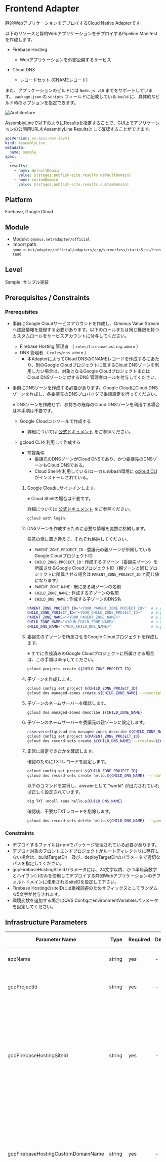 # Frontend Adapter

静的WebアプリケーションをデプロイするCloud Native Adapterです。

以下のリソースと静的WebアプリケーションをデプロイするPipeline Manifestを作成します。

* Firebase Hosting
    * Webアプリケーションを外部公開するサービス

* Cloud DNS
    * レコードセット (CNAMEレコード)

また、アプリケーションのビルドには `Node.js v18` までをサポートしています。
`package.json` の `scripts` フィールドに記載している `build` に、具体的なビルド時のオプションを指定できます。

![Architecture](images/image.png)

AssemblyLineで以下のようにResultsを指定することで、GUI上でアプリケーションの公開用URLをAssemblyLine Resultsとして確認することができます。

```yaml
apiVersion: vs.axis-dev.io/v1
kind: AssemblyLine
metadata:
  name: sample
spec:
  …
  results:
    - name: defaultDomain
      value: $(stages.publish-site.results.defaultDomain)
    - name: customDomain
      value: $(stages.publish-site.results.customDomain)
```

## Platform

Firebase, Google Cloud

## Module

* Module: `qmonus.net/adapter/official`
* Import path: `qmonus.net/adapter/official/adapters/gcp/serverless/staticSite/frontend`

## Level

Sample: サンプル実装

## Prerequisites / Constraints

### Prerequisites

* 事前にGoogle Cloudサービスアカウントを作成し、Qmonus Value Streamへ認証情報を登録する必要があります。以下のロールまたは同じ権限を持つカスタムロールをサービスアカウントに付与してください。
    * Firebase Hosting 管理者 （ `roles/firebasehosting.admin` ）
    * DNS 管理者 （ `roles/dns.admin` ）
        * 本AdapterによってCloud DNSのCNAMEレコードを作成するにあたり、別のGoogle Cloudプロジェクトに属するCloud DNSゾーンを利用したい場合は、対象となるGoogle CloudプロジェクトまたはCloud DNSゾーンに対するDNS 管理者ロールを付与してください。

* 事前にDNSゾーンを作成する必要があります。Google CloudにCloud DNSゾーンを作成し、各委譲元のDNSプロバイダで委譲設定を行ってください。

    ※ DNSゾーンを作成せず、お持ちの既存のCloud DNSゾーンを利用する場合は本手順は不要です。

    * Google Cloudコンソールで作成する

        * 詳細については [公式ドキュメント](https://cloud.google.com/dns/docs/zones?hl=ja#create-pub-zone) をご参照ください。

    * gcloud CLIを利用して作成する

        * 前提条件
            * 委譲元のDNSゾーンがCloud DNSであり、かつ委譲先のDNSゾーンもCloud DNSである。
            * Cloud Shellを利用している/ローカルのbash環境に [gcloud CLI](https://cloud.google.com/sdk/gcloud?hl=ja) がインストールされている。

        1. Google Cloudにサインインします。

            ※ Cloud Shellの場合は不要です。

            詳細については [公式ドキュメント](https://cloud.google.com/sdk/docs/authorizing?hl=ja#user-account) をご参照ください。

            ```bash
            gcloud auth login
            ```

        1. DNSゾーンを作成するために必要な情報を変数に格納します。

            任意の値に置き換えて、それぞれ格納してください。

            * `PARENT_ZONE_PROJECT_ID` : 委譲元の親ゾーンが所属しているGoogle CloudプロジェクトID
            * `CHILD_ZONE_PROJECT_ID` : 作成する子ゾーン（委譲先ゾーン）を所属させるGoogle CloudプロジェクトID（親ゾーンと同じプロジェクトに所属させる場合は `PARENT_ZONE_PROJECT_ID` と同じ値になります）
            * `PARENT_ZONE_NAME` : 既にある親ゾーンの名前
            * `CHILD_ZONE_NAME` : 作成する子ゾーンの名前
            * `CHILD_DNS_NAME` : 作成する子ゾーンのDNS名

            ```bash
            PARENT_ZONE_PROJECT_ID="<YOUR_PARENT_ZONE_PROJECT_ID>"  # e.g. "my-parent-zone-project"
            CHILD_ZONE_PROJECT_ID="<YOUR_CHILD_ZONE_PROJECT_ID>"    # e.g. "my-child-zone-project"
            PARENT_ZONE_NAME="<YOUR_PARENT_ZONE_NAME>"              # e.g. "my-parent-zone"
            CHILD_ZONE_NAME="<YOUR_CHILD_ZONE_NAME>"                # e.g. "my-child-zone"
            CHILD_DNS_NAME="<YOUR_CHILD_DNS_NAME>"                  # e.g. "myapp.example.com."
            ```

        1. 委譲先の子ゾーンを所属させるGoogle Cloudプロジェクトを作成します。

            ※ すでに作成済みのGoogle Cloudプロジェクトに所属させる場合は、この手順はSkipしてください。

            ```bash
            gcloud projects create ${CHILD_ZONE_PROJECT_ID}
            ```

        1. 子ゾーンを作成します。

            ```bash
            gcloud config set project ${CHILD_ZONE_PROJECT_ID}
            gcloud dns managed-zones create ${CHILD_ZONE_NAME} --description="" --dns-name=${CHILD_DNS_NAME} --visibility="public" --dnssec-state="off"
            ```

        1.  子ゾーンのネームサーバーを確認します。

            ```bash
            gcloud dns managed-zones describe ${CHILD_ZONE_NAME}
            ```

        1. 子ゾーンのネームサーバーを委譲元の親ゾーンに設定します。

            ```bash
            nsservers=$(gcloud dns managed-zones describe ${CHILD_ZONE_NAME} --format="value(nameServers)[delimiter=',']")
            gcloud config set project ${PARENT_ZONE_PROJECT_ID}
            gcloud dns record-sets create ${CHILD_DNS_NAME} --rrdatas=${nsservers} --type=NS --ttl=3600 --zone=${PARENT_ZONE_NAME}
            ```

        1. 正常に設定できたかを確認します。

            確認のためにTXTレコードを設定します。

            ```bash
            gcloud config set project ${CHILD_ZONE_PROJECT_ID}
            gcloud dns record-sets create hello.${CHILD_DNS_NAME} --rrdatas=world --type=TXT --zone=${CHILD_ZONE_NAME}
            ```

            以下のコマンドを実行し、answerとして "world" が出力されていれば正しく設定されています。

            ```bash
            dig TXT +noall +ans hello.${CHILD_DNS_NAME}
            ```

            確認後、不要なTXTレコードを削除します。

            ```bash
            gcloud dns record-sets delete hello.${CHILD_DNS_NAME} --type=TXT --zone=${CHILD_ZONE_NAME}
            ```

### Constraints

* デプロイするファイルはnpmでパッケージ管理されている必要があります。
* デプロイ対象のフロントエンドプロジェクトがルートディレクトリに存在しない場合は、buildTargetDir　及び、deployTargetDirのパラメータで適切なパスを指定してください。
* gcpFirebaseHostingSiteIdパラメータには、24文字以内、かつ半角英数字とハイフン(-)のみを使用してデプロイする静的Webアプリケーションのデフォルトドメインに使用されるsiteIDを設定して下さい。
* Firebase HostingのsiteIDには重複回避のためサフィックスとしてランダムな5文字が付与されます。
* 環境変数を追加する場合はQVS ConfigにenvironmentVariablesパラメータを設定してください。

## Infrastructure Parameters

| Parameter Name | Type | Required | Default | Description | Example | Auto Binding |
| --- | --- | --- | --- | --- | --- | --- |
| appName | string | yes | - | デプロイするアプリケーション名 | myapp | yes |
| gcpProjectId | string | yes | - | 事前に用意したGoogle CloudプロジェクトID | sample-gcp-project | yes |
| gcpFirebaseHostingSiteId | string | yes | - | デプロイする静的Webアプリケーションのデフォルトドメインに使用されるサイトID。24文字以内、かつ半角英数字とハイフン(-)のみを使用してください。 | myapp-site-id | no |
| gcpFirebaseHostingCustomDomainName | string | yes | - | デプロイする静的WebアプリケーションのカスタムドメインのFQDN。末尾のルート（ `.` ）まで含めて指定してください。 | foo.example.com. | no |
| dnsZoneProjectId | string | yes | - | 事前に用意したCloud DNSゾーンが所属するGoogle CloudプロジェクトID | sample-dns-zone-project | no |
| dnsZoneName | string | yes | - | 事前に用意したDNSゾーン名 | sample-dns-zone | no |
| environmentVariables | object | no | - | アプリケーションに渡される環境変数名と値のペア | ENV: prod | no |

## CI/CD Parameters

### Adapter Options

| Parameter Name | Type   | Required | Default | Description                                                                                                      | Example |
|----------------|--------|----------|---------|------------------------------------------------------------------------------------------------------------------|---------|
| repositoryKind | string | no       | ""      | ソースコードの管理に使用しているGitリポジトリの種類を指定してください。サポートしているのは、github, gitlab, bitbucket, backlog で、何も指定されない場合はgithub用の設定になります。 | gitlab  |
| useSshKey      | bool   | no       | false   | trueを指定するとリポジトリをクローンするための認証にSSH Keyを使用するように設定できます。                                                               | true    |

### Parameters

| Parameter Name              | Type   | Required | Default | Description                                      | Example                                              | Auto Binding |
|-----------------------------|--------|----------|---------|--------------------------------------------------|------------------------------------------------------|--------------|
| gitCloneUrl                 | string | yes      | -       | GitリポジトリサービスのURL                                 | https://github.com/${organization}/${repository} | yes          |
| gitRevision                 | string | yes      | -       | Gitのリビジョン                                        |                                                      | no           |
| gitRepositoryDeleteExisting | bool   | no       | true    | trueの場合、Git Checkoutする時に指定先のディレクトリが存在している場合に削除する |                                                      | no           |
| gitCheckoutSubDirectory     | string | no       | ""      | GitのCheckout作業をするパス名                             |                                                      | no           |
| gitTokenSecretName          | string | yes      | -       | Gitのアクセストークンを保管しているSecret名                       |                                                      | yes          |
| pathToSource                | string | no       | ""      | ソースディレクトリからの相対パス                                 |                                                      | no           |
| qvsConfigPath               | string | yes      | -       | QVS Config(旧称：Application Config)のパス             | .valuestream/qvs.yaml                                | yes          |
| appName                     | string | yes      | -       | QVSにおけるApplication名                              | nginx                                                | yes          |
| qvsDeploymentName           | string | yes      | -       | QVSにおけるDeployment名                               | staging                                              | yes          |
| deployStateName             | string | no       | app     | pulumi-stack名のSuffixとして使用される                     |                                                      | no           |
| gcpProjectId          | string | yes      | -       | 事前に用意したGoogle CloudプロジェクトID                              |                                                      | yes          |
| gcpServiceAccountSecretName       | string | yes      | -       | QVSにおけるDeploymentの作成時に指定したGoogle CloudサービスアカウントのJSONキーを保管しているSecret名     | gcp-default-xxxxxxxxxxxxxxxxxxxx     | yes          |
| buildTargetDir              | string | no       | .       | ビルド対象のフロントエンドアプリケーションディレクトリへのパス                  | apps/frontend                                        | no           |
| deployTargetDir             | string | no       | dist    | ビルド結果のフロントエンドファイルが格納されているディレクトリへのパス              | apps/frontend/dist                                   | no           |

## Application Resources

| Resource ID            | Provider | PaaS                  | Description                                  |
|------------------------|----------|-----------------------|----------------------------------------------|
| firebaseHostingSite | gcp | Firebase Hosting | Webアプリケーションをデプロイします。 |
| siteIdSuffix | random | RandomString | Firebase HostingのsiteIDの末尾に追加するランダム文字列（5文字）を生成します。 |
| cloudDnsCnameRecord | gcp | Cloud DNS | レコードセットに新たにCNAMEレコードを追加します。 |
| firebaseHostingCustomDomain | gcp | Firebase Hosting | 作成したCNAMEレコードを利用してWebアプリケーションにカスタムドメインを設定します。 |

## Pipeline Resources

以下の Tekton Pipeline/Task リソースを含むマニフェストが作成されます。

### Pipeline

| Resource ID  | Description                                                                                                                               |
|--------------|-------------------------------------------------------------------------------------------------------------------------------------------|
| deploy       | git-checkout(-ssh), compile-adapter-into-pulumi-yaml(-ssh), deploy-by-pulumi-yaml のTaskを順番に実行し、アプリケーションを指定の環境にデプロイします。                    |
| publish-site | git-checkout(-ssh), generate-environment-variables-file, build-gcp-firebase-hosting, get-url-firebase-hosting, deploy-gcp-firebase-hosting のTaskを順番に実行し、静的ファイルをデプロイします。 |

### Task

| Resource ID                          | Pipeline             | runAfter                                                                 | Description                                                                                                                                                       |
|--------------------------------------|----------------------|--------------------------------------------------------------------------|-------------------------------------------------------------------------------------------------------------------------------------------------------------------|
| git-checkout                         | deploy, publish-site | -                                                                        | 指定のGitリポジトリをクローンし、対象のリビジョン・ブランチにチェックアウトします。クローンする際の認証にはGit Tokenを使用します。AdapterOptionsのuseSshKeyがFalseかつrepositoryKindがgithub, gitlabの場合に作成されます。                   |
| git-checkout-ssh                     | deploy, publish-site | -                                                                        | 指定のGitリポジトリをクローンし、対象のリビジョン・ブランチにチェックアウトします。クローンする際の認証にはSSH Keyを使用します。AdapterOptionsのuseSshKeyがTrueまたはrepositoryKindがbitbucket, backlogの場合に作成されます。                 |
| compile-adapter-into-pulumi-yaml     | deploy               | git-checkout                                                             | リポジトリ内の QVS Config に記載されている Cloud Native Adapter をコンパイルし、PulumiYamlのプロジェクトファイルを生成します。AdapterOptionsのuseSshKeyがFalseかつrepositoryKindがgithub, gitlabの場合に作成されます。     |
| compile-adapter-into-pulumi-yaml-ssh | deploy               | git-checkout-ssh                                                         | リポジトリ内の QVS Config に記載されている Cloud Native Adapter をコンパイルし、PulumiYamlのプロジェクトファイルを生成します。AdapterOptionsのuseSshKeyがTrueまたはrepositoryKindがbitbucket, backlogの場合に作成されます。 |
| deploy-by-pulumi-yaml                | deploy               | compile-adapter-into-pulumi-yaml or compile-adapter-into-pulumi-yaml-ssh | コンパイルされたPulumiYamlのプロジェクトファイルを指定の環境にデプロイします。                                                                                                                      |
| generate-environment-variables-file  | publish-site         | git-checkout or git-checkout-ssh                                         | 環境変数をexportするスクリプトを作成します。                                                                                                                          |
| build-gcp-firebase-hosting                                  | publish-site         | generate-environment-variables-file                                      | リポジトリ内のnpmプロジェクトをビルドし、静的ファイルを生成します。                                                                                                                                      |
| get-url-firebase-hosting                                               | publish-site         | build-gcp-firebase-hosting                                               | 静的Webアプリケーションの公開URLを取得します。                                                                                                                                      |
| deploy-gcp-firebase-hosting                                 | publish-site         | get-url-firebase-hosting                                                 | ビルドされた静的ファイルをデプロイします。                                                                                                                                             |

## Usage

```yaml
designPatterns:
  - pattern: qmonus.net/adapter/official/adapters/gcp/serverless/staticSite/frontend
    params:
      appName: $(params.appName)
      gcpProjectId: $(params.gcpProjectId)
      gcpFirebaseHostingSiteId: $(params.gcpFirebaseHostingSiteId)
      gcpFirebaseHostingCustomDomainName: $(params.gcpFirebaseHostingCustomDomainName)
      dnsZoneProjectId:  $(params.dnsZoneProjectId)
      dnsZoneName:  $(params.dnsZoneName)
      environmentVariables:
        ENV1: $(params.env1)
        ENV2: $(params.env2)
```

## Code

[gcpFrontendApplicationAdapter](./main.cue)
